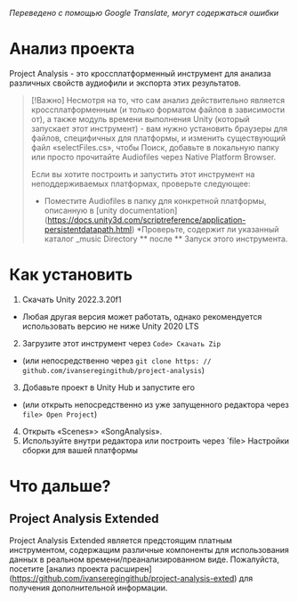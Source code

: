 *Переведено с помощью Google Translate, могут содержаться ошибки*




# Анализ проекта
Project Analysis - это кроссплатформенный инструмент для анализа различных свойств аудиофили и экспорта этих результатов.

> [!Важно]
> Несмотря на то, что сам анализ действительно является кроссплатформенным (и только форматом файлов в зависимости от), а также модуль времени выполнения Unity (который запускает этот инструмент) - вам нужно установить браузеры для файлов, специфичных для платформы, и изменить существующий файл «selectFiles.cs», чтобы Поиск, добавьте в локальную папку или просто прочитайте Audiofiles через Native Platform Browser.
>
> Если вы хотите построить и запустить этот инструмент на неподдерживаемых платформах, проверьте следующее:
> * Поместите Audiofiles в папку для конкретной платформы, описанную в [unity documentation] (https://docs.unity3d.com/scriptreference/application-persistentdatapath.html)
>*Проверьте, содержит ли указанный каталог _music Directory ** после ** Запуск этого инструмента.


# Как установить
1. Скачать Unity 2022.3.20f1
 * Любая другая версия может работать, однако рекомендуется использовать версию не ниже Unity 2020 LTS
2. Загрузите этот инструмент через `Code> Скачать Zip`
 * (или непосредственно через `git clone https: // github.com/ivanseregingithub/project-analysis`)
3. Добавьте проект в Unity Hub и запустите его
 * (или открыть непосредственно из уже запущенного редактора через `file> Open Project`)
4. Открыть «Scenes»> «SongAnalysis».
5. Используйте внутри редактора или построить через `file> Настройки сборки для вашей платформы



# Что дальше?
## Project Analysis Extended
Project Analysis Extended является предстоящим платным инструментом, содержащим различные компоненты для использования данных в реальном времени/преанализированном виде.
Пожалуйста, посетите [анализ проекта расширен] (https://github.com/ivanseregingithub/project-analysis-exted) для получения дополнительной информации.
